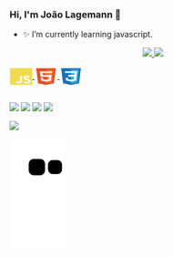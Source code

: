 ### Hi, I'm João Lagemann 👋

- ✨ I’m currently learning javascript.

<div align="center">
  <a href="https://linktr.ee/JiukOn">
  <img height="180em" src="https://github-readme-stats.vercel.app/api?username=JiukOn&show_icons=true&theme=midnight-purple&include_all_commits=true&count_private=true"/>
  <img height="180em" src="https://github-readme-stats.vercel.app/api/top-langs/?username=JiukOn&layout=compact&langs_count=7&theme=midnight-purple"/>
</div>
<div style="display: inline_block"><br>
  <img align="center" alt="Jiuk-Js" height="30" width="40" src="https://raw.githubusercontent.com/devicons/devicon/master/icons/javascript/javascript-plain.svg">
  <img align="center" alt="Jiuk-HTML" height="30" width="40" src="https://raw.githubusercontent.com/devicons/devicon/master/icons/html5/html5-original.svg">
  <img align="center" alt="Jiuk-CSS" height="30" width="40" src="https://raw.githubusercontent.com/devicons/devicon/master/icons/css3/css3-original.svg">
</div>
  
  ##
  <div> 
    
  <a href="https://www.youtube.com/channel/UCg5U5f_OAoqxQwD8LQ-6QCw" target="_blank"><img src="https://img.shields.io/badge/YouTube-FF0000?style=for-the-badge&logo=youtube&logoColor=white" target="_blank"></a>
 	<a href="https://www.twitch.tv/evjiukon" target="_blank"><img src="https://img.shields.io/badge/Twitch-9146FF?style=for-the-badge&logo=twitch&logoColor=white" target="_blank"></a>
 <a href="https://discord.gg/pEEDseB" target="_blank"><img src="https://img.shields.io/badge/Discord-7289DA?style=for-the-badge&logo=discord&logoColor=white" target="_blank"></a>
     <a href="https://www.linkedin.com/in/jo%C3%A3o-lagemann-79891821b/" target="_blank"><img src="https://img.shields.io/badge/-LinkedIn-%230077B5?style=for-the-badge&logo=linkedin&logoColor=white" target="_blank"></a> 
</div>
  
  <div>
   
  <a href = "mailto:jp252529@gmail.com"><img src="https://img.shields.io/badge/-Gmail-%23333?style=for-the-badge&logo=gmail&logoColor=white" target="_blank"></a>
 
 
  ![Snake animation](https://github.com/JiukOn/JiukOn/blob/output/github-contribution-grid-snake.svg)
 
</div>
